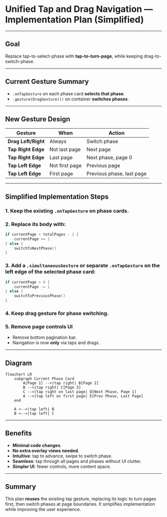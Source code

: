 # Unified Tap and Drag Navigation — Implementation Plan (Simplified)

---

## Goal

Replace tap-to-select-phase with **tap-to-turn-page**, while keeping drag-to-switch-phase.

---

## Current Gesture Summary

- `.onTapGesture` on each phase card **selects that phase**.
- `.gesture(DragGesture())` on container **switches phases**.

---

## New Gesture Design

| Gesture | When | Action |
|---------|-------|--------|
| **Drag Left/Right** | Always | Switch phase |
| **Tap Right Edge** | Not last page | Next page |
| **Tap Right Edge** | Last page | Next phase, page 0 |
| **Tap Left Edge** | Not first page | Previous page |
| **Tap Left Edge** | First page | Previous phase, last page |

---

## Simplified Implementation Steps

### 1. **Keep** the existing `.onTapGesture` on phase cards.

### 2. **Replace** its body with:

```swift
if currentPage < totalPages - 1 {
    currentPage += 1
} else {
    switchToNextPhase()
}
```

### 3. **Add** a `.simultaneousGesture` or separate `.onTapGesture` on the **left edge** of the selected phase card:

```swift
if currentPage > 0 {
    currentPage -= 1
} else {
    switchToPreviousPhase()
}
```

### 4. **Keep drag gesture** for phase switching.

### 5. **Remove page controls UI**

- Remove bottom pagination bar.
- Navigation is now **only** via taps and drags.

---

## Diagram

```mermaid
flowchart LR
    subgraph Current Phase Card
        A[Page 1] -->|tap right| B[Page 2]
        B -->|tap right| C[Page 3]
        C -->|tap right on last page| D[Next Phase, Page 1]
        A -->|tap left on first page| E[Prev Phase, Last Page]
    end

    A <-->|tap left| B
    B <-->|tap left| C
```

---

## Benefits

- **Minimal code changes**.
- **No extra overlay views needed**.
- **Intuitive**: tap to advance, swipe to switch phase.
- **Seamless**: tap through all pages and phases without UI clutter.
- **Simpler UI**: fewer controls, more content space.

---

## Summary

This plan **reuses** the existing tap gesture, replacing its logic to turn pages first, then switch phases at page boundaries. It simplifies implementation while improving the user experience.
